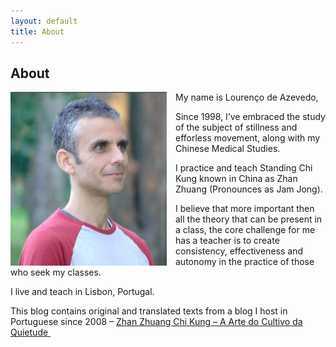 ```yaml
---
layout: default
title: About
---
```

## About

<p><img src="/images/foto.jpg" class="profile" style="float: left; margin-right: 1em; margin-bottom: 0.1em; width: 250px;"></p>

My name is Lourenço de Azevedo,

Since 1998, I&#8217;ve embraced the study of the subject of stillness and efforless movement, along with my Chinese Medical Studies.

I practice and teach Standing Chi Kung known in China as Zhan Zhuang (Pronounces as Jam Jong).

I believe that more important then all the theory that can be present in a class, the core challenge for me has a teacher is to create consistency, effectiveness and autonomy in the practice of those who seek my classes.

I live and teach in Lisbon, Portugal.

This blog contains original and translated texts from a blog I host in Portuguese since 2008 &#8211; [Zhan Zhuang Chi Kung &#8211; A Arte do Cultivo da Quietude ](http://lourencoazevedo.com)


